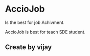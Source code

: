 # AccioJob

Is the best for job Achivment.

AccioJob is best for teach SDE student.
<br> 
## Create by vijay ##